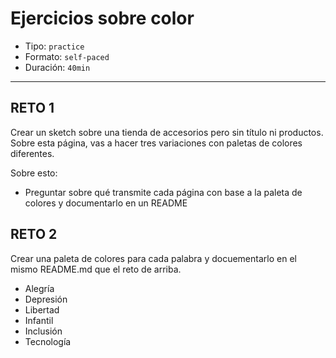 # Ejercicios sobre color

- Tipo: `practice`
- Formato: `self-paced`
- Duración: `40min`

***

## RETO 1

Crear un sketch sobre una tienda de accesorios pero sin título ni productos.
Sobre esta página, vas a hacer tres variaciones con paletas de colores
diferentes.

Sobre esto:

- Preguntar sobre qué transmite cada página con base a la paleta de colores y
  documentarlo en un README

## RETO 2

Crear una paleta de colores para cada palabra y docuementarlo en el mismo
README.md que el reto de arriba.

- Alegría
- Depresión
- Libertad
- Infantil
- Inclusión
- Tecnología
